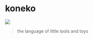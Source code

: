 # koneko
<a href="https://github.com/standard/semistandard"><img src="https://img.shields.io/badge/code%20style-semistandard-8b75dc?style=flat-square&labelColor=dad3f4" /></a>

> the language of little tools and toys